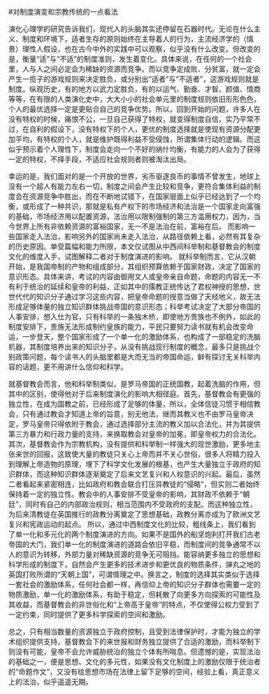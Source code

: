 #对制度演变和宗教传统的一点看法

演化心理学的研究告诉我们，现代人的头脑其实还停留在石器时代。无论在什么主义、制度和环境下，适者生存的原则始终在主导着人的行为，主流经济学的（情景）理性人假设，也在古今中外的实践中可以观察，似乎没有什么改变。但改变的是，衡量“适”与“不适”的制度准则，发生着变化。具体来说，在任何的一个社会里，人与人之间必定会为稀缺的资源而竞争。而以竞争定成败、分贫富，就一定会产生一揽子的游戏规则来决定胜负，或分别出“适者”与“不适者”，这游戏规则就是制度。纵观历史，有的地方以武力定胜负，有的以运气、勤奋、才智、颜值、情商等等，在有限的人类演化史中，大大小小的社会单元里的制度规则依旧形形色色，个人的最优选择一定是更贴合自己的竞争优势。所以，回到开始的问题，许多人在没有特权的时候，痛恨不公，一旦自己获得了特权，就变得制度自信，实乃平常不过，在自利的假设下，没有特权下的个人，更优的制度选择就是使现有资源分配更加平均，有特权的个人，就是维护既得利益不受侵蚀，所谓集体行动的逻辑。而这似乎预示着个人理性下，制度会走向一个不好的纳什均衡，有能力的人会为了获得一定的特权，不择手段，不适应社会规则者则被淘汰出局。

幸运的是，我们面对的是一个开放的世界，劣币驱逐良币的事情不曾发生，地球上没有一个超人有能力左右一切，制度之间会产生比较和竞争，更符合集体利益的制度会在资源竞争中胜出，而在不断地试错下，在国家层面上似乎已经达到了一个均衡，或形成了一种共识，那就是私有产权下的市场经济和法治是一个国家走向富强的基础，市场经济用以配置资源，法治用以限制强制的第三方滥用权力，因为，当今世界上所有非依赖资源的富裕国家，无一不是法治在前，富裕在后。 而影响一些国家走入法治，影响另外的国家尚未走入法治，从路径依赖上看，必然有其复杂的历史原因。单受篇幅和能力所限，本文仅试图从中西间科举制和基督教会的制度文化的维度入手，试图解释二者对于制度演进的影响。 就科举制而言，它从汉朝开始，是我国帝制的产物和组成部分，其组织预算依赖于国家财政，决定了国家的意识形态。具体来讲，考试的内容由御用文人或皇帝亲自命题，命题的内容无一不有利于统治的延续和皇帝的利益，正如其中的儒教正统传达了君权神授的思想，世世代代的知识分子通过学习这些内容，把皇帝命题的授意当做了天经地义，故无法形成足够体量的独立知识群体挑战帝国的意识形态；科举考试决定了大部分帝国的人事安排，想入仕为官，只有科举的一条独木桥，即使地方贵族也不例外，如此的制度安排下，贵族无法形成制约皇族的能力，平民只要努力读书就有机会改变命运，一步登天，整个国家形成了一个单一化的激励体系，也构成了一部稳定的洗脑机器，其制度培养出来的知识分子，从没有挑战现行制度的概念，最多只是挑战个别政策问题，每个读书人的头脑里都是大而无当的帝国命运，鲜有探讨无关科举内容的话题，更不用讲什么信仰和科学。

就基督教会而言，他和科举制类似，是罗马帝国的正统国教，起着洗脑的作用，但其中的区别，使得他对于后来制度演化的影响大相径庭。首先，基督教会有更强的独立性，在成为国教之前，已经形成了足够的体量，所以，全体信徒习惯于相信教会，只有通过教会才知道上帝的旨意，别无他法，继而其教义也不由罗马皇帝决定，罗马皇帝只得依附于教会，通过选择部分主流的教义加以合法化，并为其提供第三方暴力和行政力量的支持，来换取教会对皇帝的加冕，即皇帝权力的合法化。其次，基督教会作为宗教机构，没有提供和科举制一样强大的现世激励，更多地主张来世的回报，这致使大量的教徒只关心上帝而并不关心世俗，很多人将精力投入到理解上帝造物的原理，埋下了科学文化发展的根基，也产生大量独立于政府的知识群体，而这种知识群体逐渐奠定了后来文艺复兴和人权意识的兴起。最后，虽然二者看起来紧密相连，比如政府和教会联合打压异教徒的“侵略”，但实则二者始终保持着一定的独立性。教会中的人事安排不受皇帝的影响，其财政不依赖于“朝廷”，同时有自己的内部政治规则，相当范围内不受政府的支配。而这种独立性，为后来清教徒在英国推行的政教分离奠定了思想基础，政教分离亦成为了欧洲文艺复兴和宪政运动的起点。 所以，通过中西制度文化的比较，粗线条上，我们看到了单一化和多元化的两个制度演进的方向。如果不是国外的船坚炮利打开我们古老帝国的大门，我们单一化的制度演进的道路会依旧平稳，而制度间的竞争通常不以人的意识为转移，外部力量对稀缺资源的竞争无可阻挡。能容纳更多独立的思想和科学形成的制度下，自然会产生更多的技术进步和更优良的物质条件，弹丸之地的英国打败所谓的“天朝上国”，可谓情理之中。换言之，制度的选择其实类似于选择一套社会的激励体系，任何社会都一样，再信仰上帝的知识分子群体也需要一定的物质激励，单一化的激励体系，有助于稳定，但耗散了向更多方向探索的可能性及其收益，而基督教会的非世俗化和“上帝高于皇帝”的特点，不仅使得公权力受到了一定约束，同时提供了更多科学探索的空间和激励。

总之，只有相当数量的资源独立于政府控制，且受到法律保护时，才能为独立的学术组织提供支持，基督教会下的来世报和财务独立提供了合适的激励，而科举制下则没有可能，皇帝不会允许威胁统治的独立个体有所喘息。但遗憾的是，实现法治的基础之一，便是思想、文化的多元性，如果没有文化制度上的激励仅限于统治者的“命题作文”，又没有给思想市场在法律上留下足够的空间，经验上看，真正意义上的法治，似乎遥遥无期。

